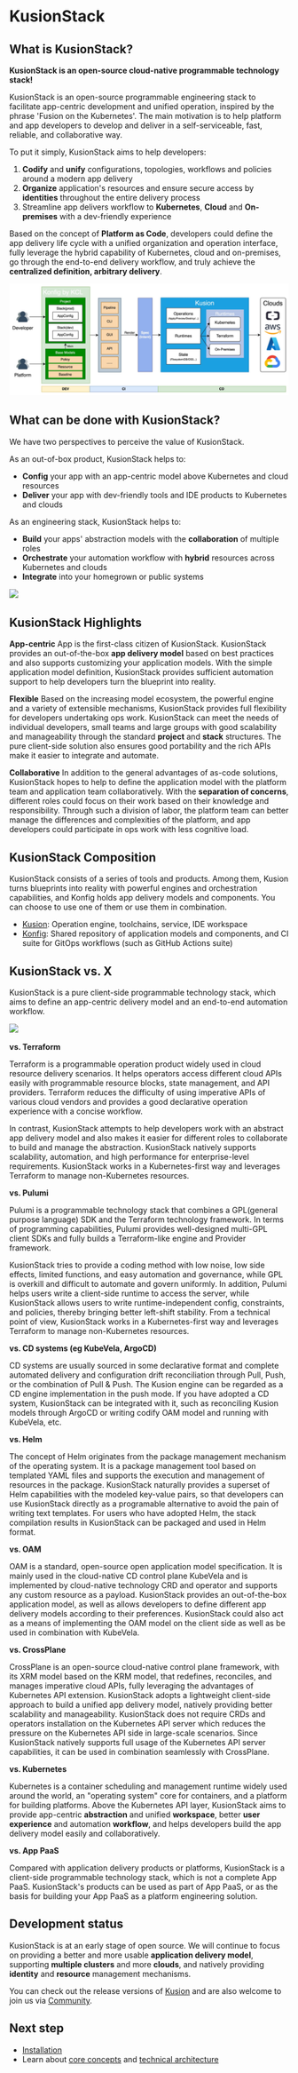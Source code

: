 # KusionStack


## What is KusionStack?

**KusionStack is an open-source cloud-native programmable technology stack!**

KusionStack is an open-source programmable engineering stack to facilitate app-centric development and unified operation, inspired by the phrase 'Fusion on the Kubernetes'. The main motivation is to help platform and app developers to develop and deliver in a self-serviceable, fast, reliable, and collaborative way.

To put it simply, KusionStack aims to help developers:

1. **Codify** and **unify** configurations, topologies, workflows and policies around a modern app delivery
2. **Organize** application's resources and ensure secure access by **identities** throughout the entire delivery process
3. Streamline app delivers workflow to **Kubernetes**, **Cloud** and **On-premises** with a dev-friendly experience

Based on the concept of **Platform as Code**, developers could define the app delivery life cycle with a unified organization and operation interface, fully leverage the hybrid capability of Kubernetes, cloud and on-premises, go through the end-to-end delivery workflow, and truly achieve the **centralized definition, arbitrary delivery**.

![](https://raw.githubusercontent.com/KusionStack/kusion/main/docs/arch.png)


## What can be done with KusionStack?

We have two perspectives to perceive the value of KusionStack.

As an out-of-box product, KusionStack helps to:
+ **Config** your app with an app-centric model above Kubernetes and cloud resources
+ **Deliver** your app with dev-friendly tools and IDE products to Kubernetes and clouds

As an engineering stack, KusionStack helps to:
+ **Build** your apps' abstraction models with the **collaboration** of multiple roles 
+ **Orchestrate** your automation workflow with **hybrid** resources across Kubernetes and clouds
+ **Integrate** into your homegrown or public systems

![](/img/docs/user_docs/intro/kusion-stack-1.png)


## KusionStack Highlights

**App-centric**
App is the first-class citizen of KusionStack. KusionStack provides an out-of-the-box **app delivery model** based on best practices and also supports customizing your application models. With the simple application model definition, KusionStack provides sufficient automation support to help developers turn the blueprint into reality.

**Flexible**
Based on the increasing model ecosystem, the powerful engine and a variety of extensible mechanisms, KusionStack provides full flexibility for developers undertaking ops work. KusionStack can meet the needs of individual developers, small teams and large groups with good scalability and manageability through the standard **project** and **stack** structures. The pure client-side solution also ensures good portability and the rich APIs make it easier to integrate and automate.

**Collaborative**
In addition to the general advantages of as-code solutions, KusionStack hopes to help to define the application model with the platform team and application team collaboratively. With the **separation of concerns**, different roles could focus on their work based on their knowledge and responsibility. Through such a division of labor, the platform team can better manage the differences and complexities of the platform, and app developers could participate in ops work with less cognitive load.


## KusionStack Composition

KusionStack consists of a series of tools and products. Among them, Kusion turns blueprints into reality with powerful engines and orchestration capabilities, and Konfig holds app delivery models and components. You can choose to use one of them or use them in combination.

+ [Kusion](https://github.com/KusionStack/kusion): Operation engine, toolchains, service, IDE workspace
+ [Konfig](https://github.com/KusionStack/konfig): Shared repository of application models and components, and CI suite for GitOps workflows (such as GitHub Actions suite)

## KusionStack vs. X

KusionStack is a pure client-side programmable technology stack, which aims to define an app-centric delivery model and an end-to-end automation workflow.

![](/img/docs/user_docs/intro/kusion-vs-x.png)

**vs. Terraform**

Terraform is a programmable operation product widely used in cloud resource delivery scenarios. It helps operators access different cloud APIs easily with programmable resource blocks, state management, and API providers. Terraform reduces the difficulty of using imperative APIs of various cloud vendors and provides a good declarative operation experience with a concise workflow.

In contrast, KusionStack attempts to help developers work with an abstract app delivery model and also makes it easier for different roles to collaborate to build and manage the abstraction. KusionStack natively supports scalability, automation, and high performance for enterprise-level requirements. KusionStack works in a Kubernetes-first way and leverages Terraform to manage non-Kubernetes resources.

**vs. Pulumi**

Pulumi is a programmable technology stack that combines a GPL(general purpose language) SDK and the Terraform technology framework. In terms of programming capabilities, Pulumi provides well-designed multi-GPL client SDKs and fully builds a Terraform-like engine and Provider framework.

KusionStack tries to provide a coding method with low noise, low side effects, limited functions, and easy automation and governance, while GPL is overkill and difficult to automate and govern uniformly. In addition, Pulumi helps users write a client-side runtime to access the server, while KusionStack allows users to write runtime-independent config, constraints, and policies, thereby bringing better left-shift stability. From a technical point of view, KusionStack works in a Kubernetes-first way and leverages Terraform to manage non-Kubernetes resources.

**vs. CD systems (eg KubeVela, ArgoCD)**

CD systems are usually sourced in some declarative format and complete automated delivery and configuration drift reconciliation through Pull, Push, or the combination of Pull & Push. The Kusion engine can be regarded as a CD engine implementation in the push mode. If you have adopted a CD system, KusionStack can be integrated with it, such as reconciling Kusion models through ArgoCD or writing codify OAM model and running with KubeVela, etc.

**vs. Helm**

The concept of Helm originates from the package management mechanism of the operating system. It is a package management tool based on templated YAML files and supports the execution and management of resources in the package. KusionStack naturally provides a superset of Helm capabilities with the modeled key-value pairs, so that developers can use KusionStack directly as a programable alternative to avoid the pain of writing text templates. For users who have adopted Helm, the stack compilation results in KusionStack can be packaged and used in Helm format.

**vs. OAM**

OAM is a standard, open-source open application model specification. It is mainly used in the cloud-native CD control plane KubeVela and is implemented by cloud-native technology CRD and operator and supports any custom resource as a payload. KusionStack provides an out-of-the-box application model, as well as allows developers to define different app delivery models according to their preferences. KusionStack could also act as a means of implementing the OAM model on the client side as well as be used in combination with KubeVela.

**vs. CrossPlane**

CrossPlane is an open-source cloud-native control plane framework, with its XRM model based on the KRM model, that redefines, reconciles, and manages imperative cloud APIs, fully leveraging the advantages of Kubernetes API extension. KusionStack adopts a lightweight client-side approach to build a unified app delivery model, natively providing better scalability and manageability. KusionStack does not require CRDs and operators installation on the Kubernetes API server which reduces the pressure on the Kubernetes API side in large-scale scenarios. Since KusionStack natively supports full usage of the Kubernetes API server capabilities, it can be used in combination seamlessly with CrossPlane.

**vs. Kubernetes**

Kubernetes is a container scheduling and management runtime widely used around the world, an "operating system" core for containers, and a platform for building platforms. Above the Kubernetes API layer, KusionStack aims to provide app-centric **abstraction** and unified **workspace**, better **user experience** and automation **workflow**, and helps developers build the app delivery model easily and collaboratively.

**vs. App PaaS**

Compared with application delivery products or platforms, KusionStack is a client-side programmable technology stack, which is not a complete App PaaS. KusionStack's products can be used as part of App PaaS, or as the basis for building your App PaaS as a platform engineering solution.


## Development status

KusionStack is at an early stage of open source. We will continue to focus on providing a better and more usable **application delivery model**, supporting **multiple clusters** and more **clouds**, and natively providing **identity** and **resource** management mechanisms.

You can check out the release versions of [Kusion](https://github.com/KusionStack/kusion/releases) and are also welcome to join us via [Community](https://github.com/KusionStack/community).


## Next step

+ [Installation](/docs/user_docs/getting-started/install)
+ Learn about [core concepts](/docs/user_docs/concepts/konfig) and [technical architecture](/docs/user_docs/concepts/arch)
